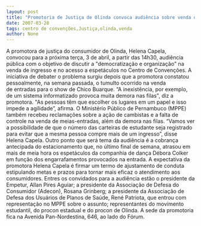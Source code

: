 ```yaml
---
layout: post
title: "Promotoria de Justiça de Olinda convoca audiência sobre venda de ingressos no Centro de Convenções  "
date: 2007-03-28
tags: centro de convenções,Justiça,olinda,venda
author: None
---
```

A promotora de justiça do consumidor de Olinda, Helena Capela, convocou&nbsp;para a próxima terça, 3 de abril, a partir das 14h30, audiência pública com o objetivo de discutir a \"democratização e organização\" na venda de ingresso e no acesso a espetáculos no Centro de Convenções.
A iniciativa de debater o problema surgiu depois que a promotora constatou pessoalmente, na semana passada, o tumulto ocorrido na venda de&nbsp;entradas para o show de Chico Buarque. 
“A inexistência, por exemplo, de um sistema informatizado provoca muita demora nas filas\", diz a promotora. \"As pessoas têm que escolher os lugares em um papel e isso impede a agilidade”, afirma.&nbsp;O Ministério Público de Pernambuco (MPPE) também recebeu reclamações sobre a ação de cambistas e a falta de controle na venda de meias-entradas, além da demora nas filas.
“Vamos ver a possibilidade de que o número das carteiras de estudante seja registrado para evitar que a mesma pessoa compre mais de um ingresso”, disse Helena Capela.
Outro ponto que será tema da audiência é a cobrança antecipada do estacionamento que, no último final de semana, atrasou em mais de meia hora os espetáculos da companhia de dança Débora Colker em função dos engarrafamentos provocados na entrada.
A expectativa da promotora Helena Capela é firmar um termo de ajustamento de conduta estipulando metas e prazos para tornar mais eficaz o atendimento aos consumidores.
Entres os convidados para a audiência estão o presidente da Empetur, Allan Pires Aguiar; a presidente da Associação de Defesa do Consumidor (Adecon), Rosana Grinberg; a presidente da Associação de Defesa dos Usuários de Planos de Saúde, René Patriota, que entrou com representação no MPPE sobre o assunto; representantes do movimento estudantil, do procon estadual e do procon de Olinda.
A sede da promotoria fica na Avenida Pan-Nordestina, 646, ao lado do Fórum. 